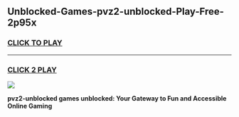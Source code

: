 
## Unblocked-Games-pvz2-unblocked-Play-Free-2p95x
<h3>
<a href="https://premium76.site?title=pvz2-unblocked&ref=18A1">CLICK TO PLAY</a></h3>
<hr>

<h3>
<a href="https://premium76.site?title=pvz2-unblocked&ref=18A1">CLICK 2 PLAY</a>
  
</h3>

<a href="https://premium76.site?title=pvz2-unblocked&ref=18A1"><img src="https://clearcache.store/games.png"></a>


**pvz2-unblocked games unblocked: Your Gateway to Fun and Accessible Online Gaming**

